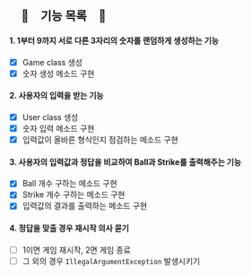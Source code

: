 ## 　🎁　기능 목록　🎁

#### 1. 1부터 9까지 서로 다른 3자리의 숫자를 랜덤하게 생성하는 기능
- [x] Game class 생성
- [x] 숫자 생성 메소드 구현

#### 2. 사용자의 입력을 받는 기능
- [x] User class 생성
- [x] 숫자 입력 메소드 구현
- [x] 입력값이 올바른 형식인지 점검하는 메소드 구현

#### 3. 사용자의 입력값과 정답을 비교하여 Ball과 Strike를 출력해주는 기능
- [x] Ball 개수 구하는 메소드 구현
- [x] Strike 개수 구하는 메소드 구현
- [x] 입력값의 결과를 출력하는 메소드 구현

#### 4. 정답을 맞출 경우 재시작 의사 묻기
- [ ] 1이면 게임 재시작, 2면 게임 종료
- [ ] 그 외의 경우 `IllegalArgumentException` 발생시키기